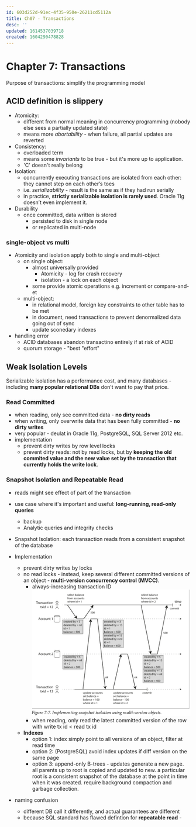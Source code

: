 ```yaml
---
id: 603d252d-91ec-4f35-950e-26211cd5112a
title: Ch07 - Transactions
desc: ''
updated: 1614537039718
created: 1604290478828
---
```

# Chapter 7: Transactions 

Purpose of transactions: simplify the programming model

## ACID definition is slippery

- Atomicity:
    - different from normal meaning in concurrency programming (nobody else sees a partially updated state)
    - means more _abortability_ - when  failure, all partial updates are reverted 
- Consistency: 
    - overloaded term
    - means some _invariants_ to be true - but it's more up to application. 
    - 'C' doesn't really belong
- Isolation:
    - concurrently executing transactions are isolated from each other: they cannot step on each other’s toes
    - i.e. _serializability_ - result is the same as if they had run serially
    - in practice, **strictly serializable isolation is rarely used**. Oracle 11g doesn’t even implement it.
- Durability
    - once committed, data written is stored 
        - persisted to disk in single node
        - or replicated in multi-node

### single-object vs multi

- Atomicity and isolation apply both to single and multi-object
    - on single object:
        - almost universally provided 
            - Atomicity - log for crash recovery 
            - isolation - a lock on each object 
        - some provide atomic operations e.g. increment or compare-and-et 
    - multi-object:
        - in relational model, foreign key constraints to other table has to be met 
        - in document, need transactions to prevent denormalized data going out of sync 
        - update sconedary indexes 
- handling error
    - ACID databases abandon transactino entirely if at risk of ACID
    - quorum storage - "best "effort" 


## Weak Isolation Levels 

Serializable isolation has a performance cost, and many databases - including **many popular relational DBs** don’t want to pay that price. 

### Read Committed
- when reading, only see committed data - **no dirty reads**
- when writing, only overwrite data that has been fully committed  - **no dirty writes**
- very popular - deulat in Oracle 11g, PostgreSQL, SQL Server 2012 etc.
- implementation
    - prevent dirty writes by row level locks 
    - prevent dirty reads: not by read locks, but by **keeping the old commited value and the new value set by the transaction that currently holds the write lock**.

### Snapshot Isolation and Repeatable Read

- reads might see effect of part of the transaction 
- use case where it's important and useful: **long-running, read-only queries**
    - backup 
    - Analytic queries and integrity checks
- Snapshot Isolation: each transaction reads from a consistent snapshot of the database
- Implementation
    - prevent dirty writes by locks
    - no read locks - instead, keep several different committed versions of an object - **multi-version concurrency control (MVCC)**.
        - always-increasing transaction ID
            ![](/assets/images/2020-11-11-22-47-29.png)
        - when reading, only read the latest committed version of the row with write tx id < read tx id 
    - **Indexes** 
        - option 1: index simply point to all versions of an object, filter at read time
        - option 2: (PostgreSQL) avoid index updates if diff version on the same page
        - option 3: append-only B-trees - updates generate a new page. all parents up to root is copied and updated to new.  a particular root is a consistent snapshot of the database at the point in time when it was created. require background compaction and garbage collection. 
        
- naming confusion
    - different DB call it differently, and actual guarantees are different 
    - because SQL standard has flawed defintion for **repeatable read** - 